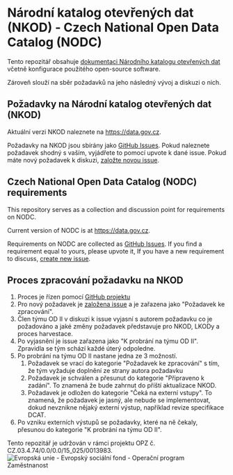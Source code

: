# Národní katalog otevřených dat (NKOD) - Czech National Open Data Catalog (NODC)
Tento repozitář obsahuje [dokumentaci Národního katalogu otevřených dat](admin.md) včetně konfigurace použitého open-source software.

Zároveň slouží na sběr požadavků na jeho následný vývoj a diskuzi o nich.

## Požadavky na Národní katalog otevřených dat (NKOD)

Aktuální verzi NKOD naleznete na https://data.gov.cz.

Požadavky na NKOD jsou sbírány jako [GitHub Issues](https://github.com/opendata-mvcr/nkod/issues).
Pokud naleznete požadavek shodný s vaším, vyjádřete to pomocí upvote k dané issue.
Pokud máte nový požadavek k diskuzi, [založte novou issue](https://github.com/opendata-mvcr/nkod/issues/new).

## Czech National Open Data Catalog (NODC) requirements
This repository serves as a collection and discussion point for requirements on NODC.

Current version of NODC is at https://data.gov.cz.

Requirements on NODC are collected as [GitHub Issues](https://github.com/opendata-mvcr/nkod/issues).
If you find a requirement equal to yours, please upvote it,
If you have a new requirement to discuss, [create new issue](https://github.com/opendata-mvcr/nkod/issues/new).

## Proces zpracování požadavku na NKOD
1. Proces je řízen pomocí [GitHub projektu](https://github.com/opendata-mvcr/nkod/projects/1)
2. Pro nový požadavek je [založena issue](https://github.com/opendata-mvcr/nkod/issues/new) a je zařazena jako "Požadavek ke zpracování".
3. Člen týmu OD II v diskuzi k issue vyjasní s autorem požadavku co je požadováno a jaké změny požadavek představuje pro NKOD, LKODy a proces harvestace.
4. Po vyjasnění je issue zařazena jako "K probrání na týmu OD II". Zpravidla se tým schází každé úterý odpoledne.
5. Po probrání na týmu OD II nastane jedna ze 3 možností.
   1. Požadavek se vrací do kategorie "Požadavek ke zpracování" s tím, že tým vyžaduje doplnění ze strany autora požadavku
   2. Požadavek je schválen a přesunut do kategorie "Připraveno k zadání". To znamená že bude zahrnut do příští aktualizace NKOD.
   3. Požadavek je odložen do kategorie "Čeká na externí vstupy". To znamená, že požadavek je jasný, ale nebude se implementovat, dokud nevznikne nějaký externí výstup, například revize specifikace DCAT.
6. Po vzniku externích výstupů se požadavky, které na ně čekaly, přesunou do kategorie "K probrání na týmu OD II".


Tento repozitář je udržován v rámci projektu OPZ č. CZ.03.4.74/0.0/0.0/15_025/0013983.
![Evropská unie - Evropský sociální fond - Operační program Zaměstnanost](https://data.gov.cz/images/ozp_logo_cz.jpg)
